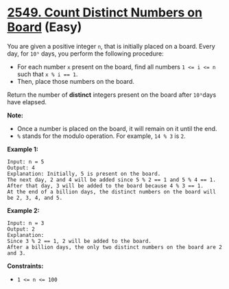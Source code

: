 # [2549. Count Distinct Numbers on Board][link] (Easy)

[link]: https://leetcode.cn/problems/count-distinct-numbers-on-board/

You are given a positive integer `n`, that is initially placed on a board. Every day, for `10⁹`
days, you perform the following procedure:

- For each number `x` present on the board, find all numbers `1 <= i <= n` such that `x % i == 1`.
- Then, place those numbers on the board.

Return the number of **distinct** integers present on the board after `10⁹`days have elapsed.

**Note:**

- Once a number is placed on the board, it will remain on it until the end.
- `%` stands for the modulo operation. For example, `14 % 3` is `2`.

**Example 1:**

```
Input: n = 5
Output: 4
Explanation: Initially, 5 is present on the board.
The next day, 2 and 4 will be added since 5 % 2 == 1 and 5 % 4 == 1.
After that day, 3 will be added to the board because 4 % 3 == 1.
At the end of a billion days, the distinct numbers on the board will be 2, 3, 4, and 5.
```

**Example 2:**

```
Input: n = 3
Output: 2
Explanation:
Since 3 % 2 == 1, 2 will be added to the board.
After a billion days, the only two distinct numbers on the board are 2 and 3.
```

**Constraints:**

- `1 <= n <= 100`
